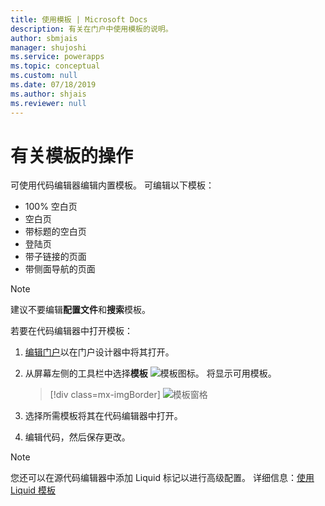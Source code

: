 ```yaml
---
title: 使用模板 | Microsoft Docs
description: 有关在门户中使用模板的说明。
author: sbmjais
manager: shujoshi
ms.service: powerapps
ms.topic: conceptual
ms.custom: null
ms.date: 07/18/2019
ms.author: shjais
ms.reviewer: null
---
```


# <a name="work-with-templates"></a>有关模板的操作

可使用代码编辑器编辑内置模板。 可编辑以下模板：

- 100% 空白页
- 空白页
- 带标题的空白页
- 登陆页
- 带子链接的页面
- 带侧面导航的页面

> [!NOTE]
> 建议不要编辑**配置文件**和**搜索**模板。

若要在代码编辑器中打开模板：

1.  [编辑门户](manage-existing-portals.md#edit)以在门户设计器中将其打开。  

2.  从屏幕左侧的工具栏中选择**模板** ![模板图标](media/templates-icon.png "模板图标")。 将显示可用模板。  

    > [!div class=mx-imgBorder]
    > ![模板窗格](media/templates-pane.png "模板窗格")  

3.  选择所需模板将其在代码编辑器中打开。

4.  编辑代码，然后保存更改。

> [!NOTE]
> 您还可以在源代码编辑器中添加 Liquid 标记以进行高级配置。 详细信息：[使用 Liquid 模板](https://docs.microsoft.com/en-us/dynamics365/customer-engagement/portals/custom-templates-dynamic-content)